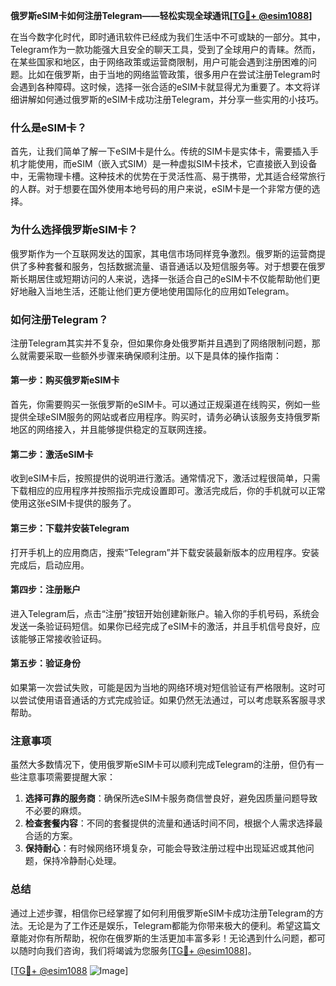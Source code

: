 **俄罗斯eSIM卡如何注册Telegram——轻松实现全球通讯[[TG💪+ @esim1088](https://t.me/s/esim1088)]**

在当今数字化时代，即时通讯软件已经成为我们生活中不可或缺的一部分。其中，Telegram作为一款功能强大且安全的聊天工具，受到了全球用户的青睐。然而，在某些国家和地区，由于网络政策或运营商限制，用户可能会遇到注册困难的问题。比如在俄罗斯，由于当地的网络监管政策，很多用户在尝试注册Telegram时会遇到各种障碍。这时候，选择一张合适的eSIM卡就显得尤为重要了。本文将详细讲解如何通过俄罗斯的eSIM卡成功注册Telegram，并分享一些实用的小技巧。

### 什么是eSIM卡？

首先，让我们简单了解一下eSIM卡是什么。传统的SIM卡是实体卡，需要插入手机才能使用，而eSIM（嵌入式SIM）是一种虚拟SIM卡技术，它直接嵌入到设备中，无需物理卡槽。这种技术的优势在于灵活性高、易于携带，尤其适合经常旅行的人群。对于想要在国外使用本地号码的用户来说，eSIM卡是一个非常方便的选择。

### 为什么选择俄罗斯eSIM卡？

俄罗斯作为一个互联网发达的国家，其电信市场同样竞争激烈。俄罗斯的运营商提供了多种套餐和服务，包括数据流量、语音通话以及短信服务等。对于想要在俄罗斯长期居住或短期访问的人来说，选择一张适合自己的eSIM卡不仅能帮助他们更好地融入当地生活，还能让他们更方便地使用国际化的应用如Telegram。

### 如何注册Telegram？

注册Telegram其实并不复杂，但如果你身处俄罗斯并且遇到了网络限制问题，那么就需要采取一些额外步骤来确保顺利注册。以下是具体的操作指南：

#### 第一步：购买俄罗斯eSIM卡

首先，你需要购买一张俄罗斯的eSIM卡。可以通过正规渠道在线购买，例如一些提供全球eSIM服务的网站或者应用程序。购买时，请务必确认该服务支持俄罗斯地区的网络接入，并且能够提供稳定的互联网连接。

#### 第二步：激活eSIM卡

收到eSIM卡后，按照提供的说明进行激活。通常情况下，激活过程很简单，只需下载相应的应用程序并按照指示完成设置即可。激活完成后，你的手机就可以正常使用这张eSIM卡提供的服务了。

#### 第三步：下载并安装Telegram

打开手机上的应用商店，搜索“Telegram”并下载安装最新版本的应用程序。安装完成后，启动应用。

#### 第四步：注册账户

进入Telegram后，点击“注册”按钮开始创建新账户。输入你的手机号码，系统会发送一条验证码短信。如果你已经完成了eSIM卡的激活，并且手机信号良好，应该能够正常接收验证码。

#### 第五步：验证身份

如果第一次尝试失败，可能是因为当地的网络环境对短信验证有严格限制。这时可以尝试使用语音通话的方式完成验证。如果仍然无法通过，可以考虑联系客服寻求帮助。

### 注意事项

虽然大多数情况下，使用俄罗斯eSIM卡可以顺利完成Telegram的注册，但仍有一些注意事项需要提醒大家：

1. **选择可靠的服务商**：确保所选eSIM卡服务商信誉良好，避免因质量问题导致不必要的麻烦。
2. **检查套餐内容**：不同的套餐提供的流量和通话时间不同，根据个人需求选择最合适的方案。
3. **保持耐心**：有时候网络环境复杂，可能会导致注册过程中出现延迟或其他问题，保持冷静耐心处理。

### 总结

通过上述步骤，相信你已经掌握了如何利用俄罗斯eSIM卡成功注册Telegram的方法。无论是为了工作还是娱乐，Telegram都能为你带来极大的便利。希望这篇文章能对你有所帮助，祝你在俄罗斯的生活更加丰富多彩！无论遇到什么问题，都可以随时向我们咨询，我们将竭诚为您服务[[TG💪+ @esim1088](https://t.me/s/esim1088)]。

[[TG💪+ @esim1088](https://t.me/s/esim1088) ![Image](https://i.postimg.cc/4NQfJmqS/Snipaste-2025-05-13-00-14-12.png)]